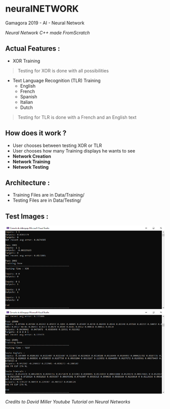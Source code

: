 # neuralNETWORK
Gamagora 2019 - AI - Neural Network

*Neural Network C++ made FromScratch*

## Actual Features :
- XOR Training
> Testing for XOR is done with all possibilities
- Text Language Recognition (TLR) Training
  - English
  - French
  - Spanish
  - Italian
  - Dutch
> Testing for TLR is done with a French and an English text

## How does it work ?
- User chooses between testing XOR or TLR
- User chooses how many Training displays he wants to see
- **Network Creation**
- **Network Training**
- **Network Testing**

## Architecture :
- Training Files are in Data/Training/
- Testing Files are in Data/Testing/   
  
## Test Images :
![XOR Testing](/images/XOR.png)
![Text Testing](/images/TEXT.png)
 
*Credits to David Miller Youtube Tutorial on Neural Networks*
